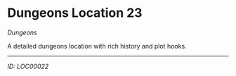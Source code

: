 # Dungeons Location 23

*Dungeons*

A detailed dungeons location with rich history and plot hooks.

---
*ID: LOC00022*